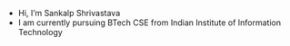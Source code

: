 - Hi, I’m Sankalp Shrivastava
- I am currently pursuing BTech CSE from Indian Institute of Information Technology
